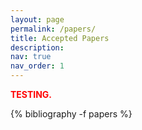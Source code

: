 ```yaml
---
layout: page
permalink: /papers/
title: Accepted Papers
description:
nav: true
nav_order: 1
---
```


<span style="color: red; font-weight: bold;">TESTING.</span>

<div class="publications">

{% bibliography -f papers %}

</div>
